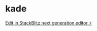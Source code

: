 # kade

[Edit in StackBlitz next generation editor ⚡️](https://stackblitz.com/~/github.com/Lahiru4/kade)